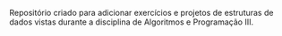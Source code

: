 Repositório criado para adicionar exercícios e projetos de estruturas de dados vistas durante a disciplina de Algoritmos e Programação III.
